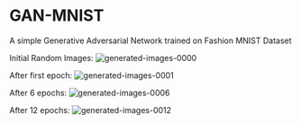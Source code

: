 # GAN-MNIST
A simple Generative Adversarial Network trained on Fashion MNIST Dataset

Initial Random Images:
![generated-images-0000](https://github.com/Srinidhi9113/GAN-MNIST/assets/102818399/429be6d7-a5e5-46ac-b1b6-302d5efb77fc)

After first epoch:
![generated-images-0001](https://github.com/Srinidhi9113/GAN-MNIST/assets/102818399/007a6ec4-5e12-4308-8e6e-1ddb284cc04e)

After 6 epochs:
![generated-images-0006](https://github.com/Srinidhi9113/GAN-MNIST/assets/102818399/ba7d9437-a3f7-4ca6-a496-db9b5cfbcd82)

After 12 epochs:
![generated-images-0012](https://github.com/Srinidhi9113/GAN-MNIST/assets/102818399/4305b1ad-4bed-4cf8-84d3-fe9a332ec907)
